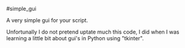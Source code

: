 #simple_gui

  A very simple gui for your script.
  
  Unfortunally I do not pretend uptate much this code, I did when I was learning a little bit about gui's in Python using "tkinter".
